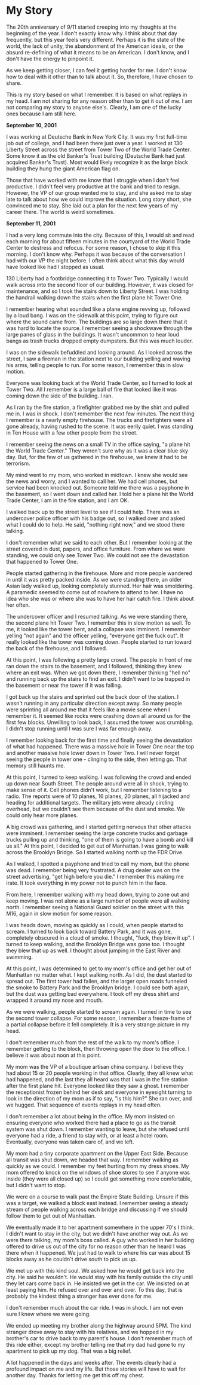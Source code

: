 # My Story

The 20th anniversary of 9/11 started creeping into my thoughts at the beginning of the year. I don't exactly know why. I think about that day frequently, but this year feels very different. Perhaps it is the state of the world, the lack of unity, the abandonment of the American ideals, or the absurd re-defining of what it means to be an American. I don't know, and I don't have the energy to pinpoint it.

As we keep getting closer, I can feel it getting harder for me. I don't know how to deal with it other than to talk about it. So, therefore, I have chosen to share. 

This is my story based on what I remember. It is based on what replays in my head. I am not sharing for any reason other than to get it out of me. I am not comparing my story to anyone else's. Clearly, I am one of the lucky ones because I am still here.

**September 10, 2001**

I was working at Deutsche Bank in New York City. It was my first full-time job out of college, and I had been there just over a year. I worked at 130 Liberty Street across the street from Tower Two of the World Trade Center. Some know it as the old Banker's Trust building (Deutsche Bank had just acquired Banker's Trust). Most would likely recognize it as the large black building they hung the giant American flag on. 

Those that have worked with me know that I struggle when I don't feel productive. I didn't feel very productive at the bank and tried to resign. However, the VP of our group wanted me to stay, and she asked me to stay late to talk about how we could improve the situation. Long story short, she convinced me to stay. She laid out a plan for the next few years of my career there. The world is weird sometimes.

**September 11, 2001**

I had a very long commute into the city. Because of this, I would sit and read each morning for about fifteen minutes in the courtyard of the World Trade Center to destress and refocus. For some reason, I chose to skip it this morning. I don't know why. Perhaps it was because of the conversation I had with our VP the night before. I often think about what this day would have looked like had I stopped as usual.

130 Liberty had a footbridge connecting it to Tower Two. Typically I would walk across into the second floor of our building. However, it was closed for maintenance, and so I took the stairs down to Liberty Street. I was holding the handrail walking down the stairs when the first plane hit Tower One.

I remember hearing what sounded like a plane engine revving up, followed by a loud bang. I was on the sidewalk at this point, trying to figure out where the sound came from. The buildings are so large down there that it was hard to locate the source. I remember seeing a shockwave through the large panes of glass in the buildings. It wasn't uncommon to hear loud bangs as trash trucks dropped empty dumpsters. But this was much louder.

I was on the sidewalk befuddled and looking around. As I looked across the street, I saw a fireman in the station next to our building yelling and waving his arms, telling people to run. For some reason, I remember this in slow motion. 

Everyone was looking back at the World Trade Center, so I turned to look at Tower Two. All I remember is a large ball of fire that looked like it was coming down the side of the building. I ran.

As I ran by the fire station, a firefighter grabbed me by the shirt and pulled me in. I was in shock. I don't remember the next few minutes. The next thing I remember is a nearly empty firehouse. The trucks and firefighters were all gone already, having rushed to the scene. It was eerily quiet. I was standing in Ten House with a few other people from the street.

I remember seeing the news on a small TV in the office saying, "a plane hit the World Trade Center." They weren't sure why as it was a clear blue sky day. But, for the few of us gathered in the firehouse, we knew it had to be terrorism.

My mind went to my mom, who worked in midtown. I knew she would see the news and worry, and I wanted to call her. We had cell phones, but service had been knocked out. Someone told me there was a payphone in the basement, so I went down and called her. I told her a plane hit the World Trade Center, I am in the fire station, and I am OK.

I walked back up to the street level to see if I could help. There was an undercover police officer with his badge out, so I walked over and asked what I could do to help. He said, "nothing right now," and we stood there talking. 

I don't remember what we said to each other. But I remember looking at the street covered in dust, papers, and office furniture. From where we were standing, we could only see Tower Two. We could not see the devastation that happened to Tower One.

People started gathering in the firehouse. More and more people wandered in until it was pretty packed inside. As we were standing there, an older Asian lady walked up, looking completely stunned. Her hair was smoldering. A paramedic seemed to come out of nowhere to attend to her. I have no idea who she was or where she was to have her hair catch fire. I think about her often.

The undercover officer and I resumed talking. As we were standing there, the second plane hit Tower Two. I remember this in slow motion as well. To me, it looked like the tower bent, and a collapse was imminent. I remember yelling "not again" and the officer yelling, "everyone get the fuck out". It really looked like the tower was coming down. People started to run toward the back of the firehouse, and I followed.

At this point, I was following a pretty large crowd. The people in front of me ran down the stairs to the basement, and I followed, thinking they knew where an exit was. When we got down there, I remember thinking "hell no" and running back up the stairs to find an exit. I didn't want to be trapped in the basement or near the tower if it was falling. 

I got back up the stairs and sprinted out the back door of the station. I wasn't running in any particular direction except away. So many people were sprinting all around me that it feels like a movie scene when I remember it. It seemed like rocks were crashing down all around us for the first few blocks. Unwilling to look back, I assumed the tower was crumbling. I didn't stop running until I was sure I was far enough away.

I remember looking back for the first time and finally seeing the devastation of what had happened. There was a massive hole in Tower One near the top and another massive hole lower down in Tower Two. I will never forget seeing the people in tower one - clinging to the side, then letting go. That memory still haunts me.

At this point, I turned to keep walking. I was following the crowd and ended up down near South Street. The people around were all in shock, trying to make sense of it. Cell phones didn't work, but I remember listening to a radio. The reports were of 10 planes, 16 planes, 20 planes, all hijacked and heading for additional targets. The military jets were already circling overhead, but we couldn't see them because of the dust and smoke. We could only hear more planes.

A big crowd was gathering, and I started getting nervous that other attacks were imminent. I remember seeing the large concrete trucks and garbage trucks pulling up and thinking, "one of them is going to have a bomb and kill us all." At this point, I decided to get out of Manhattan. I was going to walk across the Brooklyn Bridge. So I started walking north up the FDR Drive.

As I walked, I spotted a payphone and tried to call my mom, but the phone was dead. I remember being very frustrated. A drug dealer was on the street advertising, "get high before you die." I remember this making me irate. It took everything in my power not to punch him in the face.

From here, I remember walking with my head down, trying to zone out and keep moving. I was not alone as a large number of people were all walking north. I remember seeing a National Guard soldier on the street with this M16, again in slow motion for some reason.

I was heads down, moving as quickly as I could, when people started to scream. I turned to look back toward Battery Park, and it was gone, completely obscured in a cloud of smoke. I thought, "fuck, they blew it up". I turned to keep walking, and the Brooklyn Bridge was gone too. I thought they blew that up as well. I thought about jumping in the East River and swimming.

At this point, I was determined to get to my mom's office and get her out of Manhattan no matter what. I kept walking north. As I did, the dust started to spread out. The first tower had fallen, and the larger open roads funneled the smoke to Battery Park and the Brooklyn bridge. I could see both again, but the dust was getting bad everywhere. I took off my dress shirt and wrapped it around my nose and mouth.

As we were walking, people started to scream again. I turned in time to see the second tower collapse. For some reason, I remember a freeze-frame of a partial collapse before it fell completely. It is a very strange picture in my head.

I don't remember much from the rest of the walk to my mom's office. I remember getting to the block, then throwing open the door to the office. I believe it was about noon at this point. 

My mom was the VP of a boutique artisan china company. I believe they had about 15 or 20 people working in that office. Clearly, they all knew what had happened, and the last they all heard was that I was in the fire station after the first plane hit. Everyone looked like they saw a ghost. I remember the receptionist frozen behind her desk and everyone in eyesight turning to look in the direction of my mom as if to say, "is this him?" She ran over, and we hugged. That sequence of events replays in my head often.

I don't remember a lot about being in the office. My mom insisted on ensuring everyone who worked there had a place to go as the transit system was shut down. I remember wanting to leave, but she refused until everyone had a ride, a friend to stay with, or at least a hotel room. Eventually, everyone was taken care of, and we left.

My mom had a tiny corporate apartment on the Upper East Side. Because all transit was shut down, we headed that way. I remember walking as quickly as we could. I remember my feet hurting from my dress shoes. My mom offered to knock on the windows of shoe stores to see if anyone was inside (they were all closed up) so I could get something more comfortable, but I didn't want to stop.

We were on a course to walk past the Empire State Building. Unsure if this was a target, we walked a block east instead. I remember seeing a steady stream of people walking across each bridge and discussing if we should follow them to get out of Manhattan. 

We eventually made it to her apartment somewhere in the upper 70's I think. I didn't want to stay in the city, but we didn't have another way out. As we were there talking, my mom's boss called. A guy who worked in her building offered to drive us out of the city for no reason other than he heard I was there when it happened. We just had to walk to where his car was about 15 blocks away as he couldn't drive south to pick us up.

We met up with this kind soul. We asked how he would get back into the city. He said he wouldn't. He would stay with his family outside the city until they let cars come back in. He insisted we get in the car. We insisted on at least paying him. He refused over and over and over. To this day, that is probably the kindest thing a stranger has ever done for me.

I don't remember much about the car ride. I was in shock. I am not even sure I knew where we were going. 

We ended up meeting my brother along the highway around 5PM. The kind stranger drove away to stay with his relatives, and we hopped in my brother's car to drive back to my parent's house. I don't remember much of this ride either, except my brother telling me that my dad had gone to my apartment to pick up my dog. That was a big relief. 

A lot happened in the days and weeks after. The events clearly had a profound impact on me and my life. But those stories will have to wait for another day. Thanks for letting me get this off my chest.

